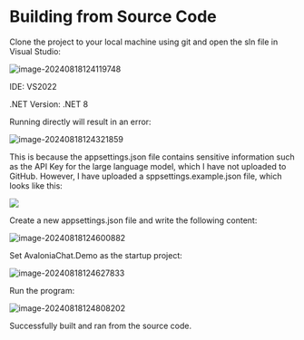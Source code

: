 # Building from Source Code

Clone the project to your local machine using git and open the sln file in Visual Studio:

![image-20240818124119748](https://mingupupup.oss-cn-wuhan-lr.aliyuncs.com/imgs/image-20240818124119748.png)

IDE: VS2022

.NET Version: .NET 8

Running directly will result in an error:

![image-20240818124321859](https://mingupupup.oss-cn-wuhan-lr.aliyuncs.com/imgs/image-20240818124321859.png)

This is because the appsettings.json file contains sensitive information such as the API Key for the large language model, which I have not uploaded to GitHub. However, I have uploaded a sppsettings.example.json file, which looks like this:

![](https://mingupupup.oss-cn-wuhan-lr.aliyuncs.com/imgs/image-20240818124513719.png)

Create a new appsettings.json file and write the following content:

![image-20240818124600882](https://mingupupup.oss-cn-wuhan-lr.aliyuncs.com/imgs/image-20240818124600882.png)

Set AvaloniaChat.Demo as the startup project:

![image-20240818124627833](https://mingupupup.oss-cn-wuhan-lr.aliyuncs.com/imgs/image-20240818124627833.png)

Run the program:

![image-20240818124808202](https://mingupupup.oss-cn-wuhan-lr.aliyuncs.com/imgs/image-20240818124808202.png)

Successfully built and ran from the source code.